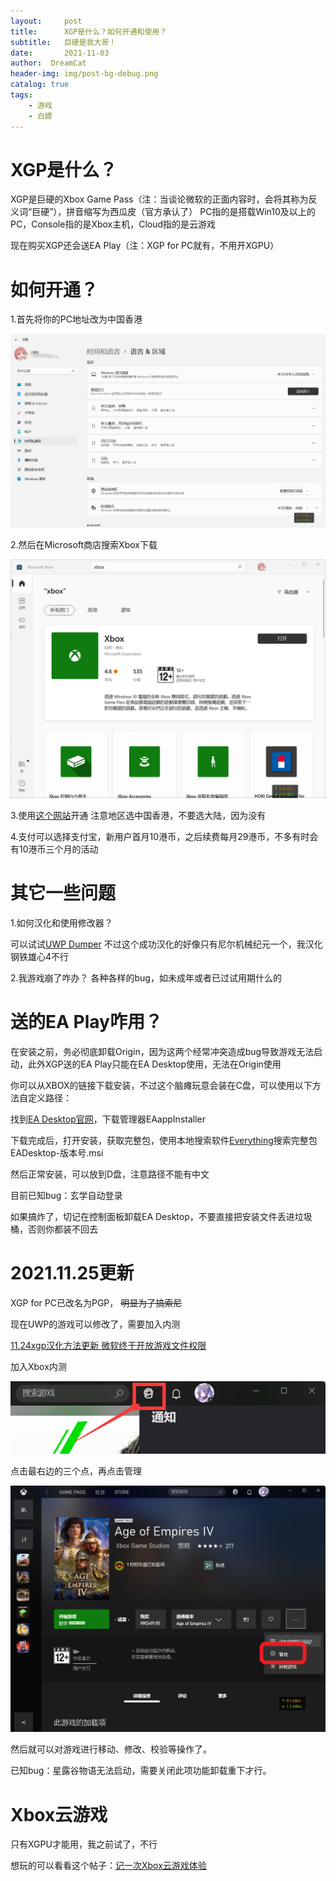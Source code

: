 ```yaml
---
layout:     post
title:      XGP是什么？如何开通和使用？
subtitle:   巨硬是我大哥！
date:       2021-11-03
author:  DreamCat
header-img: img/post-bg-debug.png
catalog: true
tags:
    - 游戏
    - 白嫖
---
```


# XGP是什么？

XGP是巨硬的Xbox Game Pass（注：当谈论微软的正面内容时，会将其称为反义词“巨硬”），拼音缩写为西瓜皮（官方承认了）
PC指的是搭载Win10及以上的PC，Console指的是Xbox主机，Cloud指的是云游戏

现在购买XGP还会送EA Play（注：XGP for PC就有，不用开XGPU）


# 如何开通？

1.首先将你的PC地址改为中国香港

![](https://github.com/DreamingCats/dreamingcats.github.io/raw/main/img/XGP/Location.png)

2.然后在Microsoft商店搜索Xbox下载

![](https://github.com/DreamingCats/dreamingcats.github.io/raw/main/img/XGP/Xbox.png)

3.使用<a href="https://www.microsoft.com/zh-hk/p/xbox-game-pass/CFQ7TTC0KGQ8/0002?rtc=1&activetab=pivot%3aoverviewtab" target="_blank">这个网站</a>开通
注意地区选中国香港，不要选大陆，因为没有

4.支付可以选择支付宝，新用户首月10港币，之后续费每月29港币，不多有时会有10港币三个月的活动

# 其它一些问题

1.如何汉化和使用修改器？

可以试试<a href="https://github.com/Wunkolo/UWPDumper" target="_blank">UWP Dumper</a>
不过这个成功汉化的好像只有尼尔机械纪元一个，我汉化钢铁雄心4不行

2.我游戏崩了咋办？
各种各样的bug，如未成年或者已过试用期什么的

# 送的EA Play咋用？

在安装之前，务必彻底卸载Origin，因为这两个经常冲突造成bug导致游戏无法启动，此外XGP送的EA Play只能在EA Desktop使用，无法在Origin使用

你可以从XBOX的链接下载安装，不过这个脑瘫玩意会装在C盘，可以使用以下方法自定义路径：

找到<a href="https://www.ea.com/zh-tw/ea-app-beta" target="_blank">EA Desktop官网</a>，下载管理器EAappInstaller

下载完成后，打开安装，获取完整包，使用本地搜索软件<a href="https://www.voidtools.com/zh-cn/" target="_blank">Everything</a>搜索完整包EADesktop-版本号.msi

然后正常安装，可以放到D盘，注意路径不能有中文

目前已知bug：玄学自动登录

如果搞炸了，切记在控制面板卸载EA Desktop，不要直接把安装文件丢进垃圾桶，否则你都装不回去

# 2021.11.25更新

XGP for PC已改名为PGP， ~~明显为了搞索尼~~

现在UWP的游戏可以修改了，需要加入内测

<a href="https://api.xiaoheihe.cn/v3/bbs/app/api/web/share?link_id=73748625" target="_blank">11.24xgp汉化方法更新 微软终于开放游戏文件权限</a>

加入Xbox内测

![](https://github.com/DreamingCats/dreamingcats.github.io/raw/main/img/XGP/Join.png)

点击最右边的三个点，再点击管理

![](https://github.com/DreamingCats/dreamingcats.github.io/raw/main/img/XGP/Manage.png)

然后就可以对游戏进行移动、修改、校验等操作了。

已知bug：星露谷物语无法启动，需要关闭此项功能卸载重下才行。

# Xbox云游戏

只有XGPU才能用，我之前试了，不行

想玩的可以看看这个帖子：<a href="https://www.coolapk.com/feed/32400738?shareKey=NjJkY2RjMzc2MGM1NjFjYTljN2U~&shareFrom=com.coolapk.market_11.4.7" target="_blank">记一次Xbox云游戏体验</a>
